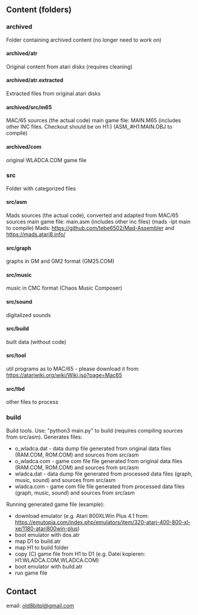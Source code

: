
## Content (folders)

### archived

Folder containing archived content (no longer need to work on)

#### archived/atr

Original content from atari disks (requires cleaning)

#### archived/atr.extracted

Extracted files from original atari disks

#### archived/src/m65

MAC/65 sources (the actual code)
main game file: MAIN.M65 (includes other INC files. Checkout should be on H1:)
(ASM,,#H1:MAIN.OBJ to compile)

#### archived/com
original WLADCA.COM game file


### src

Folder with categorized files

#### src/asm

Mads sources (the actual code), converted and adapted from MAC/65 sources
main game file: main.asm (includes other inc files) (mads -lpt main to compile)
Mads: https://github.com/tebe6502/Mad-Assembler and https://mads.atari8.info/

#### src/graph

graphs in GM and GM2 format (GM25.COM)

#### src/music

music in CMC format (Chaos Music Composer)

#### src/sound

digitalized sounds

#### src/build

built data (without code)

#### src/tool

util programs
as to MAC/65 - please download it from: https://atariwiki.org/wiki/Wiki.jsp?page=Mac65

#### src/tbd

other files to process


### build

Build tools. Use: "python3 main.py" to build (requires compiling sources from src/asm).
Generates files:
- o_wladca.dat - data dump file generated from original data files (RAM.COM, ROM.COM) and sources from src/asm
- o_wladca.com - game com file file generated from original data files (RAM.COM, ROM.COM) and sources from src/asm
- wladca.dat - data dump file generated from processed data files (graph, music, sound) and sources from src/asm
- wladca.com - game com file file generated from processed data files (graph, music, sound) and sources from src/asm

Running generated game file (example):
- download emulator (e.g. Atari 800XLWin Plus 4.1 from: https://emutopia.com/index.php/emulators/item/320-atari-400-800-xl-xe/1180-atari800win-plus)
- boot emulator with dos.atr 
- map D1 to build.atr
- map H1 to build folder
- copy (C) game file from H1 to D1 (e.g. Datei kopieren: H1:WLADCA.COM,WLADCA.COM)
- boot emulator with build.atr
- run game file



## Contact
email: old8bitpl@gmail.com
